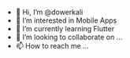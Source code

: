 - 👋 Hi, I’m @dowerkali
- 👀 I’m interested in Mobile Apps
- 🌱 I’m currently learning Flutter
- 💞️ I’m looking to collaborate on ...
- 📫 How to reach me ...

<!---
dowerkali/dowerkali is a ✨ special ✨ repository because its `README.md` (this file) appears on your GitHub profile.
You can click the Preview link to take a look at your changes.
--->
